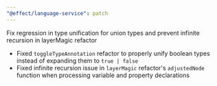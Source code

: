 ```yaml
---
"@effect/language-service": patch
---
```


Fix regression in type unification for union types and prevent infinite recursion in layerMagic refactor

- Fixed `toggleTypeAnnotation` refactor to properly unify boolean types instead of expanding them to `true | false`
- Fixed infinite recursion issue in `layerMagic` refactor's `adjustedNode` function when processing variable and property declarations
